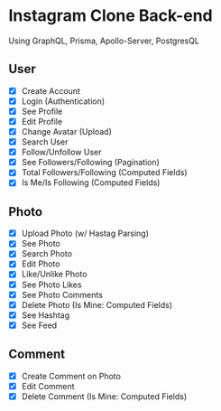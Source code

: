 # Instagram Clone Back-end

Using GraphQL, Prisma, Apollo-Server, PostgresQL

## User

- [x] Create Account
- [x] Login (Authentication)
- [x] See Profile
- [x] Edit Profile
- [x] Change Avatar (Upload)
- [x] Search User
- [x] Follow/Unfollow User
- [x] See Followers/Following (Pagination)
- [x] Total Followers/Following (Computed Fields)
- [x] Is Me/Is Following (Computed Fields)

## Photo

- [x] Upload Photo (w/ Hastag Parsing)
- [x] See Photo
- [x] Search Photo
- [x] Edit Photo
- [x] Like/Unlike Photo
- [x] See Photo Likes
- [x] See Photo Comments
- [x] Delete Photo (Is Mine: Computed Fields)
- [x] See Hashtag
- [x] See Feed

## Comment

- [x] Create Comment on Photo
- [x] Edit Comment
- [x] Delete Comment (Is Mine: Computed Fields)
